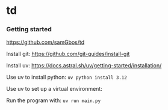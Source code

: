 # td


### Getting started

https://github.com/samGbos/td

Install git:
https://github.com/git-guides/install-git

Install uv: 
https://docs.astral.sh/uv/getting-started/installation/

Use uv to install python:
`uv python install 3.12`

Use uv to set up a virtual environment:


Run the program with:
`uv run main.py`